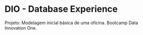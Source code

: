 # DIO - Database Experience
Projeto: Modelagem inicial básica de uma oficina.
Bootcamp Data Innovation One.
